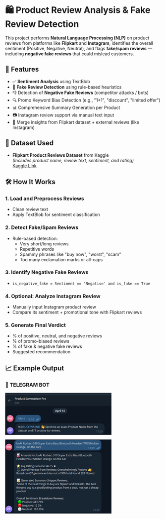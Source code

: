 # 🛍️ Product Review Analysis & Fake Review Detection

This project performs **Natural Language Processing (NLP)** on product reviews from platforms like **Flipkart** and **Instagram**, identifies the overall sentiment (Positive, Negative, Neutral), and flags **fake/spam reviews** — including **negative fake reviews** that could mislead customers.



## 📌 Features

- ✅ **Sentiment Analysis** using TextBlob
- 🧠 **Fake Review Detection** using rule-based heuristics
- 👎 Detection of **Negative Fake Reviews** (competitor attacks / bots)
- 🔍 Promo Keyword Bias Detection (e.g., "1+1", "discount", "limited offer")
- 📊 Comprehensive Summary Generation per Product
- 📷 Instagram review support via manual text input
- 🔄 Merge insights from Flipkart dataset + external reviews (like Instagram)



## 📂 Dataset Used

- **Flipkart Product Reviews Dataset** from Kaggle  
  *(Includes product name, review text, sentiment, and rating)*  
  [Kaggle Link](https://www.kaggle.com/datasets)



## 🛠️ How It Works

### 1. Load and Preprocess Reviews
- Clean review text
- Apply TextBlob for sentiment classification

### 2. Detect Fake/Spam Reviews
- Rule-based detection:
  - Very short/long reviews
  - Repetitive words
  - Spammy phrases like "buy now", "worst", "scam"
  - Too many exclamation marks or all-caps

### 3. Identify Negative Fake Reviews
- `is_negative_fake = Sentiment == 'Negative' and is_fake == True`

### 4. Optional: Analyze Instagram Review
- Manually input Instagram product review
- Compare its sentiment + promotional tone with Flipkart reviews

### 5. Generate Final Verdict
- % of positive, neutral, and negative reviews
- % of promo-biased reviews
- % of fake & negative fake reviews
- Suggested recommendation



## 📈 Example Output
### 🧠 TELEGRAM BOT
![TELEGRAM BOT](bot3.png)

